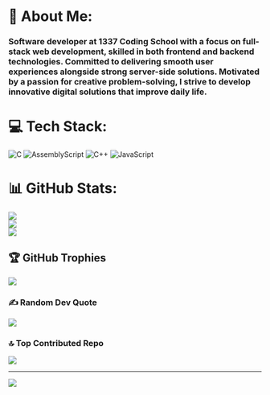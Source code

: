 # 💫 About Me:
### Software developer at 1337 Coding School with a focus on full-stack web development, skilled in both frontend and backend technologies. Committed to delivering smooth user experiences alongside strong server-side solutions. Motivated by a passion for creative problem-solving, I strive to develop innovative digital solutions that improve daily life.

# 💻 Tech Stack:
![C](https://img.shields.io/badge/c-%2300599C.svg?style=for-the-badge&logo=c&logoColor=white) ![AssemblyScript](https://img.shields.io/badge/assembly%20script-%23000000.svg?style=for-the-badge&logo=assemblyscript&logoColor=white) ![C++](https://img.shields.io/badge/c++-%2300599C.svg?style=for-the-badge&logo=c%2B%2B&logoColor=white) ![JavaScript](https://img.shields.io/badge/javascript-%23323330.svg?style=for-the-badge&logo=javascript&logoColor=%23F7DF1E)
# 📊 GitHub Stats:
![](https://github-readme-stats.vercel.app/api?username=kelmoutouakil&theme=dark&hide_border=false&include_all_commits=false&count_private=false)<br/>
![](https://nirzak-streak-stats.vercel.app/?user=kelmoutouakil&theme=dark&hide_border=false)<br/>
![](https://github-readme-stats.vercel.app/api/top-langs/?username=kelmoutouakil&theme=dark&hide_border=false&include_all_commits=false&count_private=false&layout=compact)

## 🏆 GitHub Trophies
![](https://github-profile-trophy.vercel.app/?username=kelmoutouakil&theme=radical&no-frame=false&no-bg=true&margin-w=4)

### ✍️ Random Dev Quote
![](https://quotes-github-readme.vercel.app/api?type=horizontal&theme=radical)

### 🔝 Top Contributed Repo
![](https://github-contributor-stats.vercel.app/api?username=kelmoutouakil&limit=5&theme=dark&combine_all_yearly_contributions=true)

---
[![](https://visitcount.itsvg.in/api?id=kelmoutouakil&icon=0&color=0)](https://visitcount.itsvg.in)

<!-- Proudly created with GPRM ( https://gprm.itsvg.in ) -->
